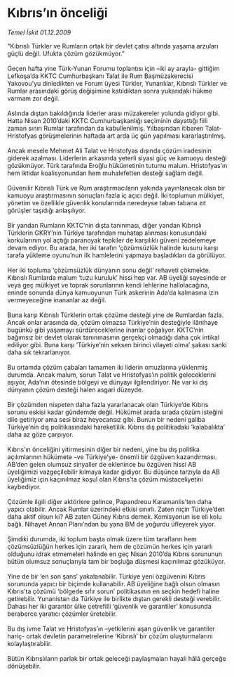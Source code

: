 # Kıbrıs’ın önceliği

*Temel İskit 01.12.2009*

<div class="yazi">“Kıbrıslı Türkler ve Rumların ortak bir devlet çatısı altında yaşama arzuları güçlü değil. Ufukta çözüm gözükmüyor.” <br/><br/>Geçen hafta yine Türk-Yunan Forumu toplantısı için –iki ay arayla- gittiğim Lefkoşa’da KKTC Cumhurbaşkanı Talat ile Rum Başmüzakerecisi Yakovou’yu dinledikten ve Forum üyesi Türkler, Yunanlılar, Kıbrıslı Türkler ve Rumlar arasındaki görüş değişimine katıldıktan sonra yukarıdaki hükme varmam zor değil. <br/><br/>Aslında dıştan bakıldığında liderler arası müzakereler yolunda gidiyor gibi. Hatta Nisan 2010’daki KKTC Cumhurbaşkanlığı seçiminin dayattığı fiili zaman sınırı Rumlar tarafından da kabullenilmiş. Yılbaşından itibaren Talat-Hristofyas görüşmelerinin haftada art arda üç gün yapılması kararlaştırılmış. <br/><br/>Ancak mesele Mehmet Ali Talat ve Hristofyas dışında çözüm iradesinin giderek azalması. Liderlerin arkasında yeterli siyasi güç ve kamuoyu desteği gözükmüyor. Türk tarafında Eroğlu hükümetinin tutumu malum. Hristofyas’ın hem iktidar koalisyonundan hem muhalefetten desteği sağlam değil. <br/><br/>Güvenilir Kıbrıslı Türk ve Rum araştırmacıların yakında yayınlanacak olan bir kamuoyu araştırmasının sonuçları fazla iç açıcı değil. İki toplumun mülkiyet, yönetim ve özellikle güvenlik konularında neredeyse taban tabana zıt görüşler taşıdığı anlaşılıyor. <br/><br/>Bir yandan Rumların KKTC’nin dışta tanınması, diğer yandan Kıbrıslı Türklerin GKRY’nin Türkiye tarafından muhatap alınması konusundaki korkularının yol açtığı paranoyak tepkiler de karşılıklı güveni zedelemeye devam ediyor. Bu arada, her iki tarafın ‘çözümsüzlük halinde kusuru karşı tarafa yükleme oyunu’nun ilk hamlelerini yapmaya başladıkları da görülüyor. <br/><br/>Her iki topluma ‘çözümsüzlük dünyanın sonu değil’ rehaveti çökmekte. Kıbrıslı Rumlarda malum ‘tuzu kuruluk’ hissi hep var. AB üyeliği sayesinde er veya geç mülkiyet ve toprak sorunlarının kendi lehlerine hallolacağına, eninde sonunda dünya kamuoyunun Türk askerinin Ada’da kalmasına izin vermeyeceğine inananlar az değil. <br/><br/>Buna karşı Kıbrıslı Türklerin ortak çözüme desteği yine de Rumlardan fazla. Ancak onlar arasında da, çözüm olmazsa Türkiye’nin desteğiyle ilânihaye bugünkü gibi yaşamayı sürdüreceklerine inanlar çoğalıyor. KKTC’nin bağımsız bir devlet olarak tanınmasının gerçekçi olmadığı daha çok intikal ediliyor gibi. Buna karşı ‘Türkiye’nin seksen birinci vilayeti olma’ şakası sanki daha sık tekrarlanıyor. <br/><br/>Bu ortamda çözüm çabaları tamamen iki liderin omuzlarına yüklenmiş durumda. Ancak malum, sorun Talat ve Hristofyas’ın politik geleceklerini aşıyor, Ada’nın ötesinde bölgeyi ve dünyayı ilgilendiriyor. Ne var ki dış dünyanın çözüm desteği halen asgari düzeyde. <br/><br/>Bir çözümden nispeten daha fazla yararlanacak olan Türkiye’de Kıbrıs sorunu eskisi kadar gündemde değil. Hükümet arada sırada çözüm isteğini dile getiriyor ama sesi biraz heyecansız gibi. Bunun bir nedeni galiba Türkiye’nin dış politikasındaki hareketlilik. Kıbrıs dış politikadaki ‘kalabalıkta’ daha az göze çarpıyor. <br/><br/>Kıbrıs’ın önceliğini yitirmesinin diğer bir nedeni, yine bu dış politika açılımlarının hükümete –ve Türkiye’ye- önemli bir özgüven kazandırması. AB’den gelen olumsuz sinyaller de eklenince bu özgüven hissi AB üyeliğimizi vazgeçilebilir kılmaya kadar gidiyor. Bu düşünce tarzıyla da AB üyeliğimiz için kaçınılmaz koşul olan Kıbrıs’ta çözüm müstaceliyetini kaybediyor. <br/><br/>Çözümle ilgili diğer aktörlere gelince, Papandreou Karamanlis’ten daha yapıcı olabilir. Ancak Rumlar üzerindeki etkisi sınırlı. Zaten niçin Türkiye’den daha aktif olsun ki? AB zaten Güney Kıbrıs demek. Komisyonun ise eli kolu bağlı. Nihayet Annan Planı’ndan bu yana BM de yoğurdu üfleyerek yiyor. <br/><br/>Şimdiki durumda, iki toplum başta olmak üzere tüm tarafların hem çözümsüzlüğün herkes için zararlı, hem de çözümün herkes için yararlı olduğunu idrak etmemeleri halinde en geç Nisan 2010’da Kıbrıs sorununun bütün olumsuz sonuçlarıyla tam bir boşluğa düşmesi kaçınılmaz gözüküyor. <br/><br/>Yine de bir ‘en son şans’ yakalanabilir. Türkiye yeni özgüvenini Kıbrıs sorununda yapıcı bir biçimde kullanabilir. AB üyeliğine bağlı olsun olmasın Kıbrıs’ta çözümü ‘bölgede sıfır sorun’ politikasının en seçkin hedefi haline getirebilir. Yunanistan da Türkiye ile birlikte dıştan gerekli desteği verebilir. Dahası her iki garantör ülke çetrefilli ‘güvenlik ve garantiler’ konusunda beraberce yaratıcı çözümler üretebilir. <br/><br/>Bu dış ivme Talat ve Hristofyas’ın –yetkilerini aşan güvenlik ve garantiler hariç- ortak devletin parametrelerine ‘Kıbrıslı’ bir çözüm oluşturmalarını kolaylaştırabilir. <br/><br/>Bütün Kıbrıslıların parlak bir ortak geleceği paylaşmaları hayali hâlâ gerçeğe dönüşebilir.
              </div>
